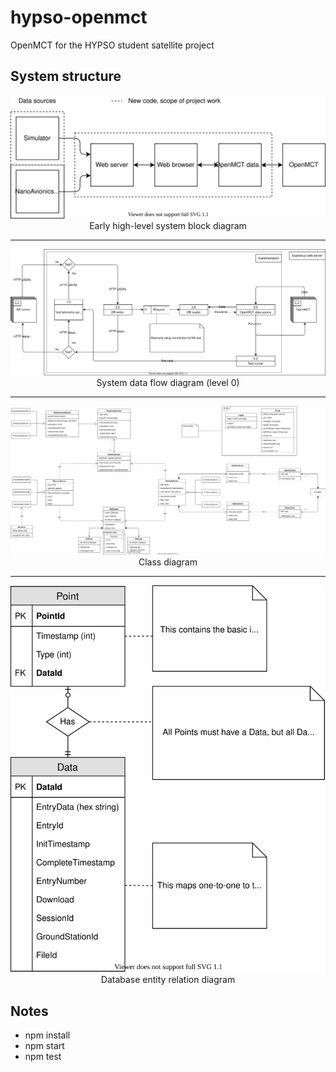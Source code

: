 # hypso-openmct
OpenMCT for the HYPSO student satellite project

## System structure
<p align="center">
<img src="./docs/Block Diagram (early).svg"><br>
Early high-level system block diagram
</p>

---

<p align="center">
<img src="./docs/Data Flow Diagram (L0).svg"><br>
System data flow diagram (level 0)
</p>

---

<p align="center">
<img src="./docs/Class Diagram.svg"><br>
Class diagram
</p>

---

<p align="center">
<img src="./docs/Entity Relation Diagram.svg"><br>
Database entity relation diagram
</p>

## Notes
 - npm install
 - npm start
 - npm test
